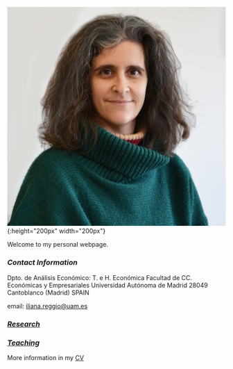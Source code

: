 <!---
My research interests are 
-->


![](myLib/Iliana_pic2.jpg){:height="200px" width="200px"}

Welcome to my personal webpage. 

### **_Contact Information_**
Dpto. de Análisis Económico: T. e H. Económica 
Facultad de CC. Económicas y Empresariales 
Universidad Autónoma de Madrid 
28049 Cantoblanco (Madrid) SPAIN

email: iliana.reggio@uam.es

### **_[Research](research.md)_**

### **_[Teaching](teaching.md)_**

More information in my [CV](myLib/IlianaReggio_CV_updated.pdf)

<!---
your comment goes here
and here
-->
